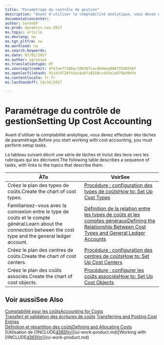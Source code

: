 ```yaml
---
title: "Paramétrage du contrôle de gestion"
description: "Avant d'utiliser la comptabilité analytique, vous devez effectuer des tâches de paramétrage."
documentationcenter: 
author: SorenGP
ms.prod: dynamics-nav-2017
ms.topic: article
ms.devlang: na
ms.tgt_pltfrm: na
ms.workload: na
ms.search.keywords: 
ms.date: 07/01/2017
ms.author: sgroespe
ms.translationtype: HT
ms.sourcegitcommit: 4fefaef7380ac10836fcac404eea006f55d8556f
ms.openlocfilehash: 911d14720f43ac8a6f18250ccd43e1e079bd9dfe
ms.contentlocale: fr-fr
ms.lasthandoff: 10/16/2017

---
```

# <a name="setting-up-cost-accounting"></a><span data-ttu-id="68768-103">Paramétrage du contrôle de gestion</span><span class="sxs-lookup"><span data-stu-id="68768-103">Setting Up Cost Accounting</span></span>
<span data-ttu-id="68768-104">Avant d'utiliser la comptabilité analytique, vous devez effectuer des tâches de paramétrage.</span><span class="sxs-lookup"><span data-stu-id="68768-104">Before you start working with cost accounting, you must perform setup tasks.</span></span>  

 <span data-ttu-id="68768-105">Le tableau suivant décrit une série de tâches et inclut des liens vers les rubriques qui les décrivent.</span><span class="sxs-lookup"><span data-stu-id="68768-105">The following table describes a sequence of tasks, with links to the topics that describe them.</span></span>

|<span data-ttu-id="68768-106">À</span><span class="sxs-lookup"><span data-stu-id="68768-106">To</span></span>|<span data-ttu-id="68768-107">Voir</span><span class="sxs-lookup"><span data-stu-id="68768-107">See</span></span>|  
|--------|---------|  
|<span data-ttu-id="68768-108">Créez le plan des types de coûts.</span><span class="sxs-lookup"><span data-stu-id="68768-108">Create the chart of cost types.</span></span>|[<span data-ttu-id="68768-109">Procédure : configuration des types de coûts</span><span class="sxs-lookup"><span data-stu-id="68768-109">How to: Set Up Cost Types</span></span>](finance-how-to-set-up-cost-types.md)|  
|<span data-ttu-id="68768-110">Familiarisez-vous avec la connexion entre le type de coûts et le compte général.</span><span class="sxs-lookup"><span data-stu-id="68768-110">Learn about the connection between the cost type and the general ledger account.</span></span>|[<span data-ttu-id="68768-111">Définition de la relation entre les types de coûts et les comptes généraux</span><span class="sxs-lookup"><span data-stu-id="68768-111">Defining the Relationship Between Cost Types and General Ledger Accounts</span></span>](finance-defining-the-relationship-between-cost-types-and-general-ledger-accounts.md)|  
|<span data-ttu-id="68768-112">Créez le plan des centres de coûts.</span><span class="sxs-lookup"><span data-stu-id="68768-112">Create the chart of cost centers.</span></span>|[<span data-ttu-id="68768-113">Procédure : configuration des centres de coûts</span><span class="sxs-lookup"><span data-stu-id="68768-113">How to: Set Up Cost Centers</span></span>](finance-how-to-set-up-cost-centers.md)|  
|<span data-ttu-id="68768-114">Créez le plan des coûts associés.</span><span class="sxs-lookup"><span data-stu-id="68768-114">Create the chart of cost objects.</span></span>|[<span data-ttu-id="68768-115">Procédure : configurer les coûts associés</span><span class="sxs-lookup"><span data-stu-id="68768-115">How to: Set Up Cost Objects</span></span>](finance-how-to-set-up-cost-objects.md)|  

## <a name="see-also"></a><span data-ttu-id="68768-116">Voir aussi</span><span class="sxs-lookup"><span data-stu-id="68768-116">See Also</span></span>  
[<span data-ttu-id="68768-117">Comptabilité pour les coûts</span><span class="sxs-lookup"><span data-stu-id="68768-117">Accounting for Costs</span></span>](finance-manage-cost-accounting.md)  
<span data-ttu-id="68768-118">[Transfert et validation des écritures de coûts](finance-transfer-and-post-cost-entries.md) </span><span class="sxs-lookup"><span data-stu-id="68768-118">[Transferring and Posting Cost Entries](finance-transfer-and-post-cost-entries.md) </span></span>  
[<span data-ttu-id="68768-119">Définition et répartition des coûts</span><span class="sxs-lookup"><span data-stu-id="68768-119">Defining and Allocating Costs</span></span>](finance-define-and-allocate-costs.md)  
<span data-ttu-id="68768-120">[Utilisation de [!INCLUDE[d365fin](includes/d365fin_md.md)]](ui-work-product.md)</span><span class="sxs-lookup"><span data-stu-id="68768-120">[Working with [!INCLUDE[d365fin](includes/d365fin_md.md)]](ui-work-product.md)</span></span>

